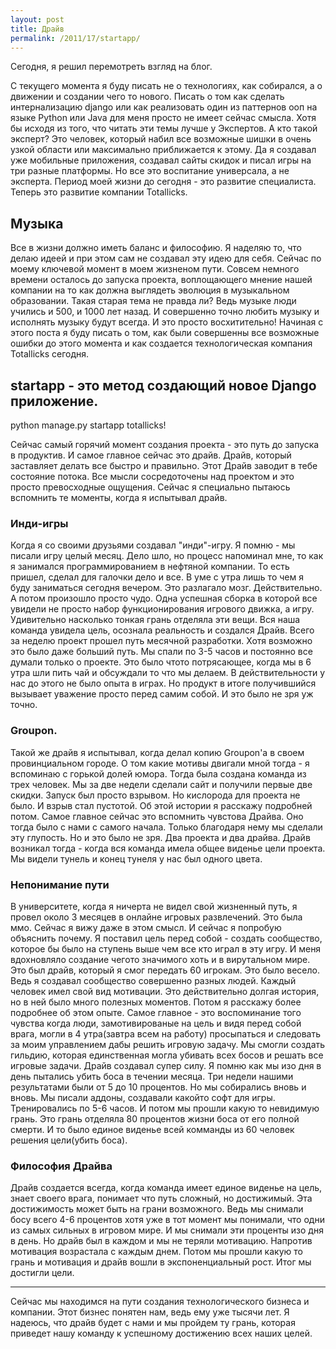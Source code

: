 ```yaml
---
layout: post
title: Драйв 
permalink: /2011/17/startapp/
---
```


Сегодня, я решил перемотреть взгляд на блог.

С текущего момента я буду писать не о технологиях, как собирался, а о движении и создании чего то нового.
Писать о том как сделать интернализацию django или как реализовать один из паттернов ооп на языке Python или Java для меня просто не имеет сейчас смысла. Хотя бы исходя из того, что читать эти темы лучше у Экспертов. 
А кто такой эксперт? Это человек, который набил все возможные шишки в очень узкой области или максимально приближается к этому. Да я создавал уже мобильные приложения, создавал сайты скидок и писал игры на три разные платформы. Но все это воспитание универсала, а не эксперта. 
Период моей жизни до сегодня - это развитие специалиста. Теперь это развитие компании Totallicks.

## Музыка
Все в жизни должно иметь баланс и философию. Я наделяю то, что делаю идеей и при этом сам не создавал эту идею для себя. 
Сейчас по моему ключевой момент в моем жизненом пути. Совсем немного времени осталось до запуска проекта, воплощающего мнение нашей компании на то как должна выглядеть эволюция в музыкальном образовании. Такая старая тема не правда ли? Ведь музыке люди учились и 500, и 1000 лет назад. И совершенно точно любить музыку и исполнять музыку будут всегда. И это просто восхитительно!
Начиная с этого поста я буду писать о том, как были совершенны все возможные ошибки до этого момента и как создается технологическая компания Totallicks сегодня.

## startapp - это метод создающий новое Django приложение.
python manage.py startapp totallicks!

Сейчас самый горячий момент создания проекта - это путь до запуска в продуктив.
И самое главное сейчас это драйв. Драйв, который заставляет делать все быстро и правильно. Этот Драйв заводит в тебе состояние потока. Все мысли сосредоточены над проектом и это просто превосходные ощущения. Сейчас я специально пытаюсь вспомнить те моменты, когда я испытывал драйв.

### Инди-игры
Когда я со своими друзьями создавал "инди"-игру. Я помню - мы писали игру целый месяц. Дело шло, но процесс напоминал мне, то как я занимался программированием в нефтяной компании. То есть пришел, сделал для галочки дело и все. В уме с утра лишь то чем я буду заниматься сегодня вечером. Это разлагало мозг. Действительно. А потом произошло просто чудо. Одна успешная сборка в которой все увидели не просто набор функционирования игрового движка, а игру. Удивительно насколько тонкая грань
отделяла эти вещи. Вся наша команда увидела цель, осознала реальность и создался Драйв. Всего за неделю проект прошел путь месячной разработки. Хотя возможно это было даже больший путь. Мы спали по 3-5 часов и постоянно все думали только о проекте. Это было чтото потрясающее, когда мы в 6 утра шли пить чай и обсуждали то что мы делаем. В действительности у нас до этого не было опыта в играх. Но продукт в итоге получившийся вызывает уважение просто перед самим
собой. И это было не зря уж точно. 

### Groupon. 
Такой же драйв я испытывал, когда делал копию Groupon'а в своем провинциальном городе. О том какие мотивы двигали мной тогда - я вспоминаю с горькой долей юмора. Тогда была создана команда из трех человек. Мы за две недели сделали сайт и получили первые две скидки. Запуск был просто взрывом. Но кислорода для проекта не было. И взрыв стал пустотой. Об этой истории я расскажу подробней потом. Самое главное сейчас это вспомнить чувстова Драйва. Оно тогда было с нами с самого начала.
Только благодаря нему мы сделали эту глупость. Но и это было не зря.
Два проекта и два драйва. Драйв возникал тогда - когда вся команда имела общее виденье цели проекта. Мы видели тунель и конец тунеля у нас был одного цвета. 

### Непонимание пути
В университете, когда я ничерта не видел свой жизненный путь, я провел около 3 месяцев в онлайне игровых развлечений. Это была ммо. Сейчас я вижу даже в этом смысл. И сейчас я попробую объяснить почему. Я поставил цель перед собой - создать сообщество, которое бы было на ступень выше чем все кто играл в эту игру.  И меня вдохновляло создание чегото значимого хоть и в вирутальном мире. Это был драйв, который я смог передать 60 игрокам. Это было весело. Ведь я создавал сообщество
совершенно разных людей. Каждый человек имел свой вид мотивации. Это действительно долгая история, но в ней было много полезных моментов. Потом я расскажу более подробнее об этом опыте. Самое главное - это воспоминание того чувства когда люди, замотивированые на цель и видя перед собой врага, могли в 4 утра(завтра всем на работу) просыпаться и следовать за моим управлением дабы решить игровую задачу. Мы смогли создать гильдию, которая единственная могла убивать всех босов и
решать все игровые задачи. Драйв создавал супер силу. Я помню как мы изо дня в день пытались убить боса в течении месяца. Три недели нашими результатами были от 5 до 10 процентов. Но мы собирались вновь и вновь. Мы писали аддоны, создавали какойто софт для игры. Тренировались по 5-6 часов. И потом мы прошли какую то невидимую грань. Это грань отделяла 80 процентов жизни боса от его полной смерти. И то было единое виденье всей комманды из 60 человек решения
цели(убить боса). 

### Философия Драйва
Драйв создается всегда, когда команда имеет единое виденье на цель, знает своего врага, понимает что путь сложный, но достижимый. Эта достижимость может быть на грани возможного. Ведь мы снимали босу всего 4-6 процентов хотя уже в тот момент мы понимали, что одни из самых сильных в игровом мире. И мы снимали эти проценты изо дня в день. Но драйв был в каждом и мы не теряли мотивацию. Напротив мотивация возрастала с каждым днем. Потом мы прошли какую то грань и мотивация и
драйв вошли в экспоненциальный рост. Итог мы достигли цели.

----
Сейчас мы находимся на пути создания технологического бизнеса и компании. Этот бизнес понятен нам, ведь ему уже тысячи лет. Я надеюсь, что драйв будет с нами и мы пройдем ту грань, которая приведет нашу команду к успешному достижению всех наших целей.  
